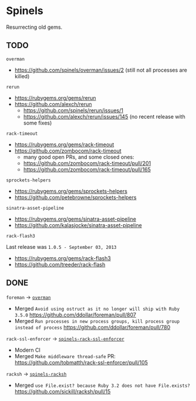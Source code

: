 # Spinels

Resurrecting old gems.

## TODO

`overman`

* https://github.com/spinels/overman/issues/2 (still not all processes are killed)

`rerun`

* https://rubygems.org/gems/rerun
* https://github.com/alexch/rerun
  * https://github.com/spinels/rerun/issues/1
  * https://github.com/alexch/rerun/issues/145 (no recent release with some fixes)

`rack-timeout`

* https://rubygems.org/gems/rack-timeout
* https://github.com/zombocom/rack-timeout
  * many good open PRs, and some closed ones:
  * https://github.com/zombocom/rack-timeout/pull/201
  * https://github.com/zombocom/rack-timeout/pull/165

`sprockets-helpers`

* https://rubygems.org/gems/sprockets-helpers
* https://github.com/petebrowne/sprockets-helpers

`sinatra-asset-pipeline`

* https://rubygems.org/gems/sinatra-asset-pipeline
* https://github.com/kalasjocke/sinatra-asset-pipeline

`rack-flash3`

Last release was `1.0.5 - September 03, 2013`

* https://rubygems.org/gems/rack-flash3
* https://github.com/treeder/rack-flash

## DONE

`foreman` → [`overman`](https://github.com/spinels/overman)

* Merged `Avoid using ostruct as it no longer will ship with Ruby 3.5.0` https://github.com/ddollar/foreman/pull/807
* Merged `Run processes in new process groups, kill process group instead of process` https://github.com/ddollar/foreman/pull/780

`rack-ssl-enforcer` → [`spinels-rack-ssl-enforcer`](https://github.com/spinels/rack-ssl-enforcer)

* Modern CI
* Merged `Make middleware thread-safe` PR: https://github.com/tobmatth/rack-ssl-enforcer/pull/105

`racksh` → [`spinels-racksh`](https://github.com/spinels/racksh)

* Merged `use File.exist? because Ruby 3.2 does not have File.exists?` https://github.com/sickill/racksh/pull/15
